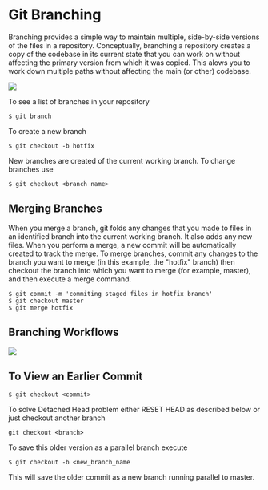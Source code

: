 # Git Branching

Branching provides a simple way to maintain multiple, side-by-side versions of 
the files in a repository. Conceptually, branching a repository creates a copy of 
the codebase in its current state that you can work on without affecting the 
primary version from which it was copied. This alows you to work down multiple 
paths without affecting the main (or other) codebase.

![](https://datalab.ucdavis.edu/cstahmer/git_workshop_images/GIT-Branchand-its-Operations.png)

To see a list of branches in your repository

```
$ git branch
```

To create a new branch

```
$ git checkout -b hotfix
```

New branches are created of the current working branch. To change branches use

```
$ git checkout <branch name>
```

## Merging Branches

When you merge a branch, git folds any changes that you made to files in an 
identified branch into the current working branch. It also adds any new files. 
When you perform a merge, a new commit will be automatically created to track the 
merge. To merge branches, commit any changes to the branch you want to merge 
(in this example, the "hotfix" branch) then checkout the branch into which you 
want to merge (for example, master), and then execute a merge command.

```
$ git commit -m 'commiting staged files in hotfix branch'
$ git checkout master
$ git merge hotfix

```

## Branching Workflows

![](https://datalab.ucdavis.edu/cstahmer/git_workshop_images/branching_workflows.png)

## To View an Earlier Commit

```
$ git checkout <commit>
```

To solve Detached Head problem either RESET HEAD as described below or just 
checkout another branch

```
git checkout <branch>
```

To save this older version as a parallel branch execute

```
$ git checkout -b <new_branch_name
```

This will save the older commit as a new branch running parallel to master.
